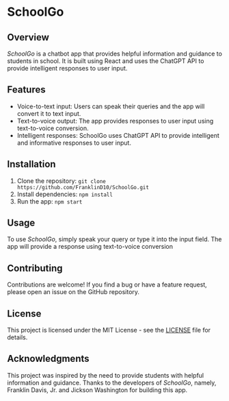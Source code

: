 # SchoolGo

## Overview

_SchoolGo_ is a chatbot app that provides helpful information and guidance to students in school. It is built using React and uses the ChatGPT API to provide intelligent responses to user input.

## Features

- Voice-to-text input: Users can speak their queries and the app will convert it to text input.
- Text-to-voice output: The app provides responses to user input using text-to-voice conversion.
- Intelligent responses: SchoolGo uses ChatGPT API to provide intelligent and informative responses to user input.

## Installation

1. Clone the repository: `git clone https://github.com/FranklinD10/SchoolGo.git`
2. Install dependencies: `npm install`
3. Run the app: `npm start`

## Usage

To use _SchoolGo_, simply speak your query or type it into the input field. The app will provide a response using text-to-voice conversion

## Contributing

Contributions are welcome! If you find a bug or have a feature request, please open an issue on the GitHub repository.

## License

This project is licensed under the MIT License - see the [LICENSE](LICENSE) file for details.

## Acknowledgments

This project was inspired by the need to provide students with helpful information and guidance. Thanks to the developers of _SchoolGo_, namely, Franklin Davis, Jr. and Jickson Washington for building this app.
